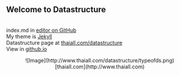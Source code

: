 ## Welcome to Datastructure

<br/>index.md in [editor on GitHub](https://github.com/thaiall/datastructure/edit/master/index.md) 
<br/>My theme is [Jekyll](https://jekyllrb.com/) 
<br/>Datastructure page at [thaiall.com/datastructure](http://www.thaiall.com/datastructure) 
<br/>View in [github.io](https://thaiall.github.io/datastructure/)

<center>
![Image](http://www.thaiall.com/datastructure/typeofds.png)
<br/>
[thaiall.com](http://www.thaiall.com)
</center>
